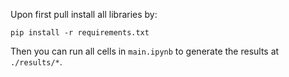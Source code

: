 Upon first pull install all libraries by:

```
pip install -r requirements.txt
```

Then you can run all cells in `main.ipynb` to generate the results at `./results/*`.
